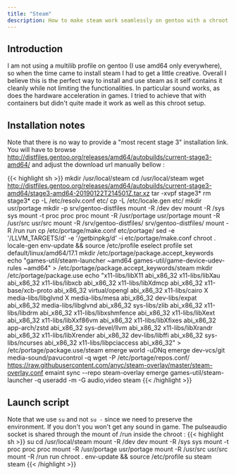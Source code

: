 ```yaml
---
title: "Steam"
description: How to make steam work seamlessly on gentoo with a chroot
---
```


## Introduction

I am not using a multilib profile on gentoo (I use amd64 only everywhere), so when the time came to install steam I had to get a little creative. Overall I believe this is the perfect
way to install and use steam as it self contains it cleanly while not limiting the functionalities. In particular sound works, as does the hardware acceleration in games. I tried to
achieve that with containers but didn't quite made it work as well as this chroot setup.

## Installation notes

Note that there is no way to provide a "most recent stage 3" installation link. You will have to browse http://distfiles.gentoo.org/releases/amd64/autobuilds/current-stage3-amd64/
and adjust the download url manually bellow :

{{< highlight sh >}}
mkdir /usr/local/steam
cd /usr/local/steam
wget http://distfiles.gentoo.org/releases/amd64/autobuilds/current-stage3-amd64/stage3-amd64-20190122T214501Z.tar.xz
tar -xvpf stage3*
rm stage3*
cp -L /etc/resolv.conf etc/
cp -L /etc/locale.gen etc/
mkdir usr/portage
mkdir -p srv/gentoo-distfiles
mount -R /dev dev
mount -R /sys sys
mount -t proc proc proc
mount -R /usr/portage usr/portage
mount -R /usr/src usr/src
mount -R /srv/gentoo-distfiles/ srv/gentoo-distfiles/
mount -R /run run
cp /etc/portage/make.conf etc/portage/
sed -e '/LLVM_TARGETS/d' -e '/getbinpkg/d' -i etc/portage/make.conf
chroot .
locale-gen
env-update && source /etc/profile
eselect profile set default/linux/amd64/17.1
mkdir /etc/portage/package.accept_keywords
echo "games-util/steam-launcher  ~amd64
games-util/game-device-udev-rules  ~amd64" > /etc/portage/package.accept_keywords/steam
mkdir /etc/portage/package.use
echo "x11-libs/libX11 abi_x86_32
x11-libs/libXau abi_x86_32
x11-libs/libxcb abi_x86_32
x11-libs/libXdmcp abi_x86_32
x11-base/xcb-proto abi_x86_32
virtual/opengl abi_x86_32
x11-libs/cairo X
media-libs/libglvnd X
media-libs/mesa  abi_x86_32
dev-libs/expat abi_x86_32
media-libs/libglvnd abi_x86_32
sys-libs/zlib abi_x86_32
x11-libs/libdrm abi_x86_32
x11-libs/libxshmfence abi_x86_32
x11-libs/libXext abi_x86_32
x11-libs/libXxf86vm abi_x86_32
x11-libs/libXfixes abi_x86_32
app-arch/zstd abi_x86_32
sys-devel/llvm abi_x86_32
x11-libs/libXrandr abi_x86_32
x11-libs/libXrender abi_x86_32
dev-libs/libffi abi_x86_32
sys-libs/ncurses abi_x86_32
x11-libs/libpciaccess abi_x86_32" > /etc/portage/package.use/steam
emerge world -uDNq
emerge dev-vcs/git media-sound/pavucontrol -q
wget -P /etc/portage/repos.conf/ https://raw.githubusercontent.com/anyc/steam-overlay/master/steam-overlay.conf
emaint sync --repo steam-overlay
emerge games-util/steam-launcher -q
useradd -m -G audio,video steam
{{< /highlight >}}

## Launch script

Note that we use `su` and not `su -` since we need to preserve the environment. If you don't you won't get any sound in game. The pulseaudio socket is shared through the mount of
/run inside the chroot :
{{< highlight sh >}}
su
cd /usr/local/steam
mount -R /dev dev
mount -R /sys sys
mount -t proc proc proc
mount -R /usr/portage usr/portage
mount -R /usr/src usr/src
mount -R /run run
chroot .
env-update && source /etc/profile
su steam
steam
{{< /highlight >}}
